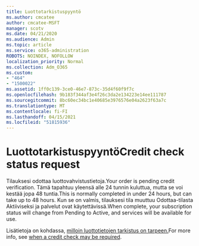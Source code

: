 ```yaml
---
title: Luottotarkistuspyyntö
ms.author: cmcatee
author: cmcatee-MSFT
manager: scotv
ms.date: 04/21/2020
ms.audience: Admin
ms.topic: article
ms.service: o365-administration
ROBOTS: NOINDEX, NOFOLLOW
localization_priority: Normal
ms.collection: Adm_O365
ms.custom:
- "464"
- "1500022"
ms.assetid: 1ff0c139-3ce0-46e7-873c-35d4f60f9f7c
ms.openlocfilehash: 9b183f344af3e4f26c3da2e134223e14ee111787
ms.sourcegitcommit: 8bc60ec34bc1e40685e3976576e04a2623f63a7c
ms.translationtype: MT
ms.contentlocale: fi-FI
ms.lasthandoff: 04/15/2021
ms.locfileid: "51815936"
---
```

# <a name="credit-check-status-request"></a><span data-ttu-id="edb7f-102">Luottotarkistuspyyntö</span><span class="sxs-lookup"><span data-stu-id="edb7f-102">Credit check status request</span></span>

<span data-ttu-id="edb7f-103">Tilauksesi odottaa luottovahvistustietoja.</span><span class="sxs-lookup"><span data-stu-id="edb7f-103">Your order is pending credit verification.</span></span> <span data-ttu-id="edb7f-104">Tämä tapahtuu yleensä alle 24 tunnin kuluttua, mutta se voi kestää jopa 48 tuntia.</span><span class="sxs-lookup"><span data-stu-id="edb7f-104">This is normally completed in under 24 hours, but can take up to 48 hours.</span></span> <span data-ttu-id="edb7f-105">Kun se on valmis, tilauksesi tila muuttuu Odottaa-tilasta Aktiiviseksi ja palvelut ovat käytettävissä.</span><span class="sxs-lookup"><span data-stu-id="edb7f-105">When complete, your subscription status will change from Pending to Active, and services will be available for use.</span></span>

<span data-ttu-id="edb7f-106">Lisätietoja on kohdassa, [milloin luottotietojen tarkistus on tarpeen.](https://docs.microsoft.com/microsoft-365/commerce/billing-and-payments/pay-for-your-subscription?view=o365-worldwide#pay-by-invoice-check-or-eft)</span><span class="sxs-lookup"><span data-stu-id="edb7f-106">For more info, see [when a credit check may be required](https://docs.microsoft.com/microsoft-365/commerce/billing-and-payments/pay-for-your-subscription?view=o365-worldwide#pay-by-invoice-check-or-eft).</span></span>
